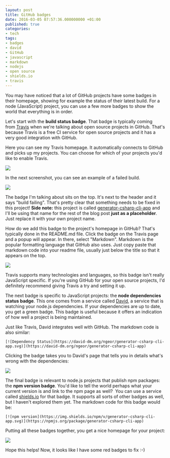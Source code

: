 ```yaml
---
layout: post
title: GitHub badges
date: 2016-03-05 07:57:36.000000000 +01:00
published: true
categories:
- tech
tags:
- badges
- david
- GitHub
- javascript
- markdown
- nodejs
- open source
- shields.io
- travis
---
```


You may have noticed that a lot of GitHub projects have some badges in their homepage, showing for example the status of their latest build. For a node (JavaScript) project, you can use a few more badges to show the world that everything is in order.<!--more-->

Let's start with the <strong>build status badge</strong>. That badge is typically coming from <a href="https://travis-ci.org/" target="_blank">Travis</a> when we're talking about open source projects in GitHub. That's because Travis is a free CI service for open source projects and it has a very good integration with GitHub.

Here you can see my Travis homepage. It automatically connects to GitHub and picks up my projects. You can choose for which of your projects you'd like to enable Travis.

<img src="{{ site.baseurl }}/assets/2016/travis-projects.png" />

In the next screenshot, you can see an example of a failed build.

<img src="{{ site.baseurl }}/assets/2016/travis-failed-build.png" />

The badge I'm talking about sits on the top. It's next to the header and it says "build failing". That's pretty clear that something needs to be fixed in this project! <strong>Side note:</strong> this project is called <a href="/2015/09/introducing-generator-csharp-cli-app/" target="_blank">generator-csharp-cli-app</a> and I'll be using that name for the rest of the blog post <strong>just as a placeholder</strong>. Just replace it with your own project name.

How do we add this badge to the project's homepage in GitHub? That's typically done in the README.md file. Click the badge on the Travis page and a popup will appear. In there, select "Markdown". Markdown is the popular formatting language that GitHub also uses. Just copy paste that markdown code into your readme file, usually just below the title so that it appears on the top.

<img src="{{ site.baseurl }}/assets/2016/travis-markdown.png" />

Travis supports many technologies and languages, so this badge isn't really JavaScript specific. If you're using GitHub for your open source projects, I'd definitely recommend giving Travis a try and setting it up.

The next badge is specific to JavaScript projects: the <strong>node dependencies status badge</strong>. This one comes from a service called <a href="https://david-dm.org/" target="_blank">David</a>, a service that is watching your node.js dependencies. If your dependencies are up to date, you get a green badge. This badge is useful because it offers an indication of how well a project is being maintained.

Just like Travis, David integrates well with GitHub. The markdown code is also similar:

```
[![Dependency Status](https://david-dm.org/ngeor/generator-csharp-cli-app.svg)](https://david-dm.org/ngeor/generator-csharp-cli-app)
```

Clicking the badge takes you to David's page that tells you in details what's wrong with the dependencies:

<img src="{{ site.baseurl }}/assets/2016/david.png" />

The final badge is relevant to node.js projects that publish npm packages: the <strong>npm version badge</strong>. You'd like to tell the world perhaps what your current version is and link to the npm page as well?  You can use a service called <a href="http://shields.io/" target="_blank">shields.io</a> for that badge. It supports all sorts of other badges as well, but I haven't explored them yet. The markdown code for this badge would be:

```
[![npm version](https://img.shields.io/npm/v/generator-csharp-cli-app.svg)](https://npmjs.org/package/generator-csharp-cli-app)
```

Putting all these badges together, you get a nice homepage for your project:

<img src="{{ site.baseurl }}/assets/2016/readme.png" />

Hope this helps! Now, it looks like I have some red badges to fix :-)
